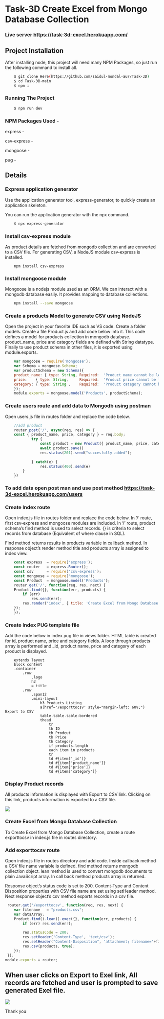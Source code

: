 # Task-3D Create Excel from Mongo Database Collection


### Live server https://task-3d-excel.herokuapp.com/

## Project Installation

After installing node, this project will need many NPM Packages, so just run the following command to install all.

```sh
    $ git clone Here(https://github.com/saidul-mondal-au7/Task-3D)
    $ cd Task-3B-main
    $ npm i
```
### Running The Project
```sh
    $ npm run dev
```

### NPM Packages Used -
express -

csv-express -

mongoose -

pug -

## Details

### Express application generator

Use the application generator tool, express-generator, to quickly create an application skeleton.

You can run the application generator with the npx command.

```sh
    $ npx express-generator
```

### Install csv-express module

As product details are fetched from mongodb collection and are converted to a CSV file. For generating CSV, a NodeJS module csv-express is installed.

```SH
    npm install csv-express
```
### Install mongoose module

Mongoose is a nodejs module used as an ORM. We can interact with a mongodb database easily. It provides mapping to database collections.

```sh
    npm install --save mongoose
```

### Create a products Model to generate CSV using NodeJS

Open the project in your favorite IDE such as VS code. Create a folder models. Create a file Product.js and add code below into it. This code defines a model for products collection in mongodb database. product_name, price and category fields are defined with String datatype. Finally to use product schema in other files, it is exported using module.exports.

```js
    var mongoose = require('mongoose');
    var Schema = mongoose.Schema;
    var productSchema = new Schema({
    product_name: { type: String, Required:  'Product name cannot be left blank.' },
    price:    { type: String,     Required:  'Product price cannot be left blank.'},
    category: { type: String ,    Required:  'Product category cannot be left blank'}
    });
    module.exports = mongoose.model('Products', productSchema);

```

### Create users route and add data to Mongodb using postman

Open users.js file in routes folder and replace the code below.

```js
    //add product
    router.post('/', async(req, res) => {
    const { product_name, price, category } = req.body;
            try {
                const product = new Product({ product_name, price, category })
                await product.save()
                res.status(201).send("succesfully added");
                
            } catch(e) {
                res.status(400).send(e)
        }
    })

```
### To add data open post man and use post method https://task-3d-excel.herokuapp.com/users

### Create Index route

Open index.js file in routes folder and replace the code below. In ‘/’ route, first csv-express and mongoose modules are included. In ‘/’ route, product schema’s find method is used to select records. {} is criteria to select records from database (Equivalent of  where clause in SQL).

Find method returns results in products variable in callback method. In response object’s render method title and products array is assigned to index view.

```js
    const express  = require('express');
    const router   = express.Router();
    const csv      = require('csv-express');
    const mongoose = require('mongoose');
    const Product  = mongoose.model('Products');
    router.get('/', function(req, res, next) {
    Product.find({}, function(err, products) {
        if (err)
            res.send(err);
        res.render('index', { title: 'Create Excel from Mongo Database Collection', products: products });
    });
    });

```

### Create Index PUG template file

Add the code below in index.pug file in views folder. HTML table is created for id, product name, price and category fields. A loop through products array is performed and _id, product name, price and category of each product is displayed.

```pug
    extends layout
    block content
    .container
        .row
            .logo
            h3
            = title
        .row
            .span12
            .mini-layout
                h3 Products Listing
                a(href='/exporttocsv' style="margin-left: 60%;") Export to CSV
                table.table.table-bordered
                thead
                    tr
                    th ID
                    th Prodcut
                    th Price
                    th Category
                    if products.length
                    each item in products
                    tr
                    td #{item['_id']}
                    td #{item['product_name']}
                    td #{item['price']}
                    td #{item['category']}

```

### Display Product records

All products information is displayed with Export to CSV  link. Clicking on this link, products information is exported to a CSV file.

![](/demoPictures/Screenshot-1.png)


### Create Excel from Mongo Database Collection

To Create Excel from Mongo Database Collection, create a route exporttocsv in index.js file in routes directory.

### Add exporttocsv route

Open index.js file in routes directory and add code. Inside callback method a CSV file name variable is defined. find method returns mongodb collection object. lean method is used to convert mongodb documents to plain JavaScript array. In call back method products array is returned.

Response object’s status code is set to 200. Content-Type and Content Disposition properties with CSV file name are set using setHeader method. Next response object’s csv method exports records in a csv file.

```js
 router.get('/exporttocsv', function(req, res, next) {
    var filename   = "products.csv";
    var dataArray;
    Product.find().lean().exec({}, function(err, products) {
        if (err) res.send(err);
        
        res.statusCode = 200;
        res.setHeader('Content-Type', 'text/csv');
        res.setHeader("Content-Disposition", 'attachment; filename='+filename);
        res.csv(products, true);
    });
 });
module.exports = router;
```
## When user clicks on Export to Exel link, All records are fetched and user is prompted to save generated Exel file.

![](/demoPictures/Screenshot-2.png)


Thank you